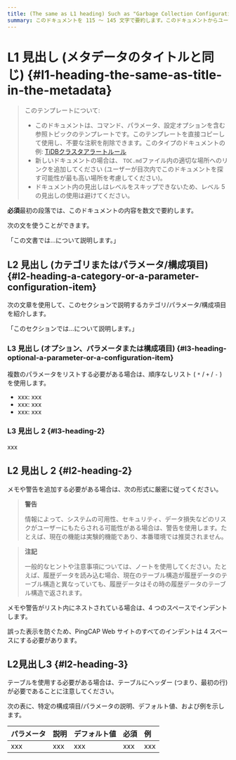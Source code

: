 ```yaml
---
title: (The same as L1 heading) Such as "Garbage Collection Configuration" in 59 characters or less. Include the keywords of this document. Test title here https://moz.com/learn/seo/title-tag
summary: このドキュメントを 115 ～ 145 文字で要約します。このドキュメントからユーザーが何を得ることができるかを伝える SEO に適した動詞から始めます。たとえば、「ガベージコレクションで使用できるすべての構成オプションについて学習する」などです。導入段落で記事の意図を説明している場合は、長さを調整してここで使用できます。
---
```


# L1 見出し (メタデータのタイトルと同じ) {#l1-heading-the-same-as-title-in-the-metadata}

> このテンプレートについて:
>
> -   このドキュメントは、コマンド、パラメータ、設定オプションを含む参照トピックのテンプレートです。このテンプレートを直接コピーして使用し、不要な注釈を削除できます。このタイプのドキュメントの例: [TiDBクラスタアラートルール](/alert-rules.md)
> -   新しいドキュメントの場合は、 `TOC.md`ファイル内の適切な場所へのリンクを追加してください (ユーザーが目次内でこのドキュメントを探す可能性が最も高い場所を考慮してください)。
> -   ドキュメント内の見出しはレベルをスキップできないため、レベル 5 の見出しの使用は避けてください。

**必須**最初の段落では、このドキュメントの内容を数文で要約します。

次の文を使うことができます。

「この文書では...について説明します。」

## L2 見出し (カテゴリまたはパラメータ/構成項目) {#l2-heading-a-category-or-a-parameter-configuration-item}

次の文章を使用して、このセクションで説明するカテゴリ/パラメータ/構成項目を紹介します。

「このセクションでは...について説明します。」

### L3 見出し (オプション、パラメータまたは構成項目) {#l3-heading-optional-a-parameter-or-a-configuration-item}

複数のパラメータをリストする必要がある場合は、順序なしリスト ( `*` / `+` / `-` ) を使用します。

-   xxx: xxx
-   xxx: xxx
-   xxx: xxx

### L3 見出し 2 {#l3-heading-2}

xxx

## L2 見出し 2 {#l2-heading-2}

メモや警告を追加する必要がある場合は、次の形式に厳密に従ってください。

> **警告**
>
> 情報によって、システムの可用性、セキュリティ、データ損失などのリスクがユーザーにもたらされる可能性がある場合は、警告を使用します。たとえば、現在の機能は実験的機能であり、本番環境では推奨されません。

> **注記**
>
> 一般的なヒントや注意事項については、ノートを使用してください。たとえば、履歴データを読み込む場合、現在のテーブル構造が履歴データのテーブル構造と異なっていても、履歴データはその時の履歴データのテーブル構造で返されます。

メモや警告がリスト内にネストされている場合は、4 つのスペースでインデントします。

誤った表示を防ぐため、PingCAP Web サイトのすべてのインデントは 4 スペースにする必要があります。

## L2見出し3 {#l2-heading-3}

テーブルを使用する必要がある場合は、テーブルにヘッダー (つまり、最初の行) が必要であることに注意してください。

次の表に、特定の構成項目/パラメータの説明、デフォルト値、および例を示します。

| パラメータ | 説明  | デフォルト値 | 必須  | 例   |
| :---- | :-- | :----- | :-- | :-- |
| xxx   | xxx | xxx    | xxx | xxx |
